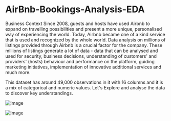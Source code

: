 # AirBnb-Bookings-Analysis-EDA
Business Context
Since 2008, guests and hosts have used Airbnb to expand on travelling possibilities and present a more unique, personalised way of experiencing the world. Today, Airbnb became one of a kind service that is used and recognized by the whole world. Data analysis on millions of listings provided through Airbnb is a crucial factor for the company. These millions of listings generate a lot of data - data that can be analysed and used for security, business decisions, understanding of customers' and providers' (hosts) behaviour and performance on the platform, guiding marketing initiatives, implementation of innovative additional services and much more.

This dataset has around 49,000 observations in it with 16 columns and it is a mix of categorical and numeric values. Let's Explore and analyse the data to discover key understandings.

![image](https://github.com/Samyak-199/AirBnb-Bookings-Analysis-EDA/assets/171146292/84e91cf0-7fb2-46a3-a5b6-f416ae581abe)

![image](https://github.com/Samyak-199/AirBnb-Bookings-Analysis-EDA/assets/171146292/234e021d-336d-4243-a882-7bc887d9f934)




